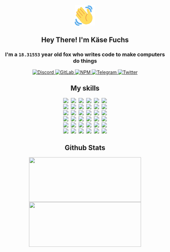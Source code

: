<div><p align=center><img src=./resources/images/wave.gif width=64px height=64px></p><h2 align=center>Hey There! I'm Käse Fuchs</h2><h3 align=center>I'm a <code>18.31553</code> year old fox who writes code to make computers do things</h3><p align=center><a href=https://discord.com/users/507526681125322772><img alt=Discord src="https://img.shields.io/badge/Discord-5865F2?logo=discord&logoColor=white&style=flat-square#451e5225ca3cb0a18ad58036f03aa1de"> </a><a href=https://gitlab.com/kasefuchs><img alt=GitLab src="https://img.shields.io/badge/GitLab-330F63?logo=gitlab&logoColor=white&style=flat-square#451e5225ca3cb0a18ad58036f03aa1de"> </a><a href=https://npmjs.com/~kasefuchs><img alt=NPM src="https://img.shields.io/badge/NPM-CB3837?logo=npm&logoColor=white&style=flat-square#451e5225ca3cb0a18ad58036f03aa1de"> </a><a href=https://t.me/kasefuchs><img alt=Telegram src="https://img.shields.io/badge/Telegram-2CA5E0?logo=telegram&logoColor=white&style=flat-square#451e5225ca3cb0a18ad58036f03aa1de"> </a><a href=https://twitter.com/kasefuchs><img alt=Twitter src="https://img.shields.io/badge/Twitter-1DA1F2?logo=twitter&logoColor=white&style=flat-square#451e5225ca3cb0a18ad58036f03aa1de"></a></p><h2 align=center>My skills</h2><p align=center><a href=https://aws.amazon.com/ ><picture><source srcset="https://skillicons.dev/icons?i=aws&theme=dark#451e5225ca3cb0a18ad58036f03aa1de" media="(prefers-color-scheme: dark)"><source srcset="https://skillicons.dev/icons?i=aws&theme=light#451e5225ca3cb0a18ad58036f03aa1de" media="(prefers-color-scheme: light), (prefers-color-scheme: no-preference)"><img src="https://skillicons.dev/icons?i=aws&theme=light#451e5225ca3cb0a18ad58036f03aa1de"></picture></a>&nbsp;&nbsp;<a href=https://en.wikipedia.org/wiki/Bash_(Unix_shell)><picture><source srcset="https://skillicons.dev/icons?i=bash&theme=dark#451e5225ca3cb0a18ad58036f03aa1de" media="(prefers-color-scheme: dark)"><source srcset="https://skillicons.dev/icons?i=bash&theme=light#451e5225ca3cb0a18ad58036f03aa1de" media="(prefers-color-scheme: light), (prefers-color-scheme: no-preference)"><img src="https://skillicons.dev/icons?i=bash&theme=light#451e5225ca3cb0a18ad58036f03aa1de"></picture></a>&nbsp;&nbsp;<a href=https://discord.com/developers/docs><picture><source srcset="https://skillicons.dev/icons?i=bots&theme=dark#451e5225ca3cb0a18ad58036f03aa1de" media="(prefers-color-scheme: dark)"><source srcset="https://skillicons.dev/icons?i=bots&theme=light#451e5225ca3cb0a18ad58036f03aa1de" media="(prefers-color-scheme: light), (prefers-color-scheme: no-preference)"><img src="https://skillicons.dev/icons?i=bots&theme=light#451e5225ca3cb0a18ad58036f03aa1de"></picture></a>&nbsp;&nbsp;<a href=https://www.cloudflare.com/ ><picture><source srcset="https://skillicons.dev/icons?i=cloudflare&theme=dark#451e5225ca3cb0a18ad58036f03aa1de" media="(prefers-color-scheme: dark)"><source srcset="https://skillicons.dev/icons?i=cloudflare&theme=light#451e5225ca3cb0a18ad58036f03aa1de" media="(prefers-color-scheme: light), (prefers-color-scheme: no-preference)"><img src="https://skillicons.dev/icons?i=cloudflare&theme=light#451e5225ca3cb0a18ad58036f03aa1de"></picture></a>&nbsp;&nbsp;<a href=https://en.wikipedia.org/wiki/CSS><picture><source srcset="https://skillicons.dev/icons?i=css&theme=dark#451e5225ca3cb0a18ad58036f03aa1de" media="(prefers-color-scheme: dark)"><source srcset="https://skillicons.dev/icons?i=css&theme=light#451e5225ca3cb0a18ad58036f03aa1de" media="(prefers-color-scheme: light), (prefers-color-scheme: no-preference)"><img src="https://skillicons.dev/icons?i=css&theme=light#451e5225ca3cb0a18ad58036f03aa1de"></picture></a>&nbsp;&nbsp;<a href=https://www.docker.com/ ><picture><source srcset="https://skillicons.dev/icons?i=docker&theme=dark#451e5225ca3cb0a18ad58036f03aa1de" media="(prefers-color-scheme: dark)"><source srcset="https://skillicons.dev/icons?i=docker&theme=light#451e5225ca3cb0a18ad58036f03aa1de" media="(prefers-color-scheme: light), (prefers-color-scheme: no-preference)"><img src="https://skillicons.dev/icons?i=docker&theme=light#451e5225ca3cb0a18ad58036f03aa1de"></picture></a><br><a href=https://www.electronjs.org/ ><picture><source srcset="https://skillicons.dev/icons?i=electron&theme=dark#451e5225ca3cb0a18ad58036f03aa1de" media="(prefers-color-scheme: dark)"><source srcset="https://skillicons.dev/icons?i=electron&theme=light#451e5225ca3cb0a18ad58036f03aa1de" media="(prefers-color-scheme: light), (prefers-color-scheme: no-preference)"><img src="https://skillicons.dev/icons?i=electron&theme=light#451e5225ca3cb0a18ad58036f03aa1de"></picture></a>&nbsp;&nbsp;<a href=https://expressjs.com/ ><picture><source srcset="https://skillicons.dev/icons?i=express&theme=dark#451e5225ca3cb0a18ad58036f03aa1de" media="(prefers-color-scheme: dark)"><source srcset="https://skillicons.dev/icons?i=express&theme=light#451e5225ca3cb0a18ad58036f03aa1de" media="(prefers-color-scheme: light), (prefers-color-scheme: no-preference)"><img src="https://skillicons.dev/icons?i=express&theme=light#451e5225ca3cb0a18ad58036f03aa1de"></picture></a>&nbsp;&nbsp;<a href=https://www.figma.com/ ><picture><source srcset="https://skillicons.dev/icons?i=figma&theme=dark#451e5225ca3cb0a18ad58036f03aa1de" media="(prefers-color-scheme: dark)"><source srcset="https://skillicons.dev/icons?i=figma&theme=light#451e5225ca3cb0a18ad58036f03aa1de" media="(prefers-color-scheme: light), (prefers-color-scheme: no-preference)"><img src="https://skillicons.dev/icons?i=figma&theme=light#451e5225ca3cb0a18ad58036f03aa1de"></picture></a>&nbsp;&nbsp;<a href=https://firebase.google.com/ ><picture><source srcset="https://skillicons.dev/icons?i=firebase&theme=dark#451e5225ca3cb0a18ad58036f03aa1de" media="(prefers-color-scheme: dark)"><source srcset="https://skillicons.dev/icons?i=firebase&theme=light#451e5225ca3cb0a18ad58036f03aa1de" media="(prefers-color-scheme: light), (prefers-color-scheme: no-preference)"><img src="https://skillicons.dev/icons?i=firebase&theme=light#451e5225ca3cb0a18ad58036f03aa1de"></picture></a>&nbsp;&nbsp;<a href=https://flask.palletsprojects.com/ ><picture><source srcset="https://skillicons.dev/icons?i=flask&theme=dark#451e5225ca3cb0a18ad58036f03aa1de" media="(prefers-color-scheme: dark)"><source srcset="https://skillicons.dev/icons?i=flask&theme=light#451e5225ca3cb0a18ad58036f03aa1de" media="(prefers-color-scheme: light), (prefers-color-scheme: no-preference)"><img src="https://skillicons.dev/icons?i=flask&theme=light#451e5225ca3cb0a18ad58036f03aa1de"></picture></a>&nbsp;&nbsp;<a href=https://cloud.google.com/ ><picture><source srcset="https://skillicons.dev/icons?i=gcp&theme=dark#451e5225ca3cb0a18ad58036f03aa1de" media="(prefers-color-scheme: dark)"><source srcset="https://skillicons.dev/icons?i=gcp&theme=light#451e5225ca3cb0a18ad58036f03aa1de" media="(prefers-color-scheme: light), (prefers-color-scheme: no-preference)"><img src="https://skillicons.dev/icons?i=gcp&theme=light#451e5225ca3cb0a18ad58036f03aa1de"></picture></a><br><a href=https://git-scm.com/ ><picture><source srcset="https://skillicons.dev/icons?i=git&theme=dark#451e5225ca3cb0a18ad58036f03aa1de" media="(prefers-color-scheme: dark)"><source srcset="https://skillicons.dev/icons?i=git&theme=light#451e5225ca3cb0a18ad58036f03aa1de" media="(prefers-color-scheme: light), (prefers-color-scheme: no-preference)"><img src="https://skillicons.dev/icons?i=git&theme=light#451e5225ca3cb0a18ad58036f03aa1de"></picture></a>&nbsp;&nbsp;<a href=https://github.com/ ><picture><source srcset="https://skillicons.dev/icons?i=github&theme=dark#451e5225ca3cb0a18ad58036f03aa1de" media="(prefers-color-scheme: dark)"><source srcset="https://skillicons.dev/icons?i=github&theme=light#451e5225ca3cb0a18ad58036f03aa1de" media="(prefers-color-scheme: light), (prefers-color-scheme: no-preference)"><img src="https://skillicons.dev/icons?i=github&theme=light#451e5225ca3cb0a18ad58036f03aa1de"></picture></a>&nbsp;&nbsp;<a href=https://gitlab.com/ ><picture><source srcset="https://skillicons.dev/icons?i=gitlab&theme=dark#451e5225ca3cb0a18ad58036f03aa1de" media="(prefers-color-scheme: dark)"><source srcset="https://skillicons.dev/icons?i=gitlab&theme=light#451e5225ca3cb0a18ad58036f03aa1de" media="(prefers-color-scheme: light), (prefers-color-scheme: no-preference)"><img src="https://skillicons.dev/icons?i=gitlab&theme=light#451e5225ca3cb0a18ad58036f03aa1de"></picture></a>&nbsp;&nbsp;<a href=https://www.heroku.com/ ><picture><source srcset="https://skillicons.dev/icons?i=heroku&theme=dark#451e5225ca3cb0a18ad58036f03aa1de" media="(prefers-color-scheme: dark)"><source srcset="https://skillicons.dev/icons?i=heroku&theme=light#451e5225ca3cb0a18ad58036f03aa1de" media="(prefers-color-scheme: light), (prefers-color-scheme: no-preference)"><img src="https://skillicons.dev/icons?i=heroku&theme=light#451e5225ca3cb0a18ad58036f03aa1de"></picture></a>&nbsp;&nbsp;<a href=https://en.wikipedia.org/wiki/HTML><picture><source srcset="https://skillicons.dev/icons?i=html&theme=dark#451e5225ca3cb0a18ad58036f03aa1de" media="(prefers-color-scheme: dark)"><source srcset="https://skillicons.dev/icons?i=html&theme=light#451e5225ca3cb0a18ad58036f03aa1de" media="(prefers-color-scheme: light), (prefers-color-scheme: no-preference)"><img src="https://skillicons.dev/icons?i=html&theme=light#451e5225ca3cb0a18ad58036f03aa1de"></picture></a>&nbsp;&nbsp;<a href=https://en.wikipedia.org/wiki/JavaScript><picture><source srcset="https://skillicons.dev/icons?i=js&theme=dark#451e5225ca3cb0a18ad58036f03aa1de" media="(prefers-color-scheme: dark)"><source srcset="https://skillicons.dev/icons?i=js&theme=light#451e5225ca3cb0a18ad58036f03aa1de" media="(prefers-color-scheme: light), (prefers-color-scheme: no-preference)"><img src="https://skillicons.dev/icons?i=js&theme=light#451e5225ca3cb0a18ad58036f03aa1de"></picture></a><br><a href=https://en.wikipedia.org/wiki/Linux><picture><source srcset="https://skillicons.dev/icons?i=linux&theme=dark#451e5225ca3cb0a18ad58036f03aa1de" media="(prefers-color-scheme: dark)"><source srcset="https://skillicons.dev/icons?i=linux&theme=light#451e5225ca3cb0a18ad58036f03aa1de" media="(prefers-color-scheme: light), (prefers-color-scheme: no-preference)"><img src="https://skillicons.dev/icons?i=linux&theme=light#451e5225ca3cb0a18ad58036f03aa1de"></picture></a>&nbsp;&nbsp;<a href=https://mui.com/ ><picture><source srcset="https://skillicons.dev/icons?i=materialui&theme=dark#451e5225ca3cb0a18ad58036f03aa1de" media="(prefers-color-scheme: dark)"><source srcset="https://skillicons.dev/icons?i=materialui&theme=light#451e5225ca3cb0a18ad58036f03aa1de" media="(prefers-color-scheme: light), (prefers-color-scheme: no-preference)"><img src="https://skillicons.dev/icons?i=materialui&theme=light#451e5225ca3cb0a18ad58036f03aa1de"></picture></a>&nbsp;&nbsp;<a href=https://en.wikipedia.org/wiki/Markdown><picture><source srcset="https://skillicons.dev/icons?i=md&theme=dark#451e5225ca3cb0a18ad58036f03aa1de" media="(prefers-color-scheme: dark)"><source srcset="https://skillicons.dev/icons?i=md&theme=light#451e5225ca3cb0a18ad58036f03aa1de" media="(prefers-color-scheme: light), (prefers-color-scheme: no-preference)"><img src="https://skillicons.dev/icons?i=md&theme=light#451e5225ca3cb0a18ad58036f03aa1de"></picture></a>&nbsp;&nbsp;<a href=https://www.mongodb.com/ ><picture><source srcset="https://skillicons.dev/icons?i=mongodb&theme=dark#451e5225ca3cb0a18ad58036f03aa1de" media="(prefers-color-scheme: dark)"><source srcset="https://skillicons.dev/icons?i=mongodb&theme=light#451e5225ca3cb0a18ad58036f03aa1de" media="(prefers-color-scheme: light), (prefers-color-scheme: no-preference)"><img src="https://skillicons.dev/icons?i=mongodb&theme=light#451e5225ca3cb0a18ad58036f03aa1de"></picture></a>&nbsp;&nbsp;<a href=https://www.mysql.com/ ><picture><source srcset="https://skillicons.dev/icons?i=mysql&theme=dark#451e5225ca3cb0a18ad58036f03aa1de" media="(prefers-color-scheme: dark)"><source srcset="https://skillicons.dev/icons?i=mysql&theme=light#451e5225ca3cb0a18ad58036f03aa1de" media="(prefers-color-scheme: light), (prefers-color-scheme: no-preference)"><img src="https://skillicons.dev/icons?i=mysql&theme=light#451e5225ca3cb0a18ad58036f03aa1de"></picture></a>&nbsp;&nbsp;<a href=https://nextjs.org/ ><picture><source srcset="https://skillicons.dev/icons?i=nextjs&theme=dark#451e5225ca3cb0a18ad58036f03aa1de" media="(prefers-color-scheme: dark)"><source srcset="https://skillicons.dev/icons?i=nextjs&theme=light#451e5225ca3cb0a18ad58036f03aa1de" media="(prefers-color-scheme: light), (prefers-color-scheme: no-preference)"><img src="https://skillicons.dev/icons?i=nextjs&theme=light#451e5225ca3cb0a18ad58036f03aa1de"></picture></a><br><a href=https://nodejs.org/en/ ><picture><source srcset="https://skillicons.dev/icons?i=nodejs&theme=dark#451e5225ca3cb0a18ad58036f03aa1de" media="(prefers-color-scheme: dark)"><source srcset="https://skillicons.dev/icons?i=nodejs&theme=light#451e5225ca3cb0a18ad58036f03aa1de" media="(prefers-color-scheme: light), (prefers-color-scheme: no-preference)"><img src="https://skillicons.dev/icons?i=nodejs&theme=light#451e5225ca3cb0a18ad58036f03aa1de"></picture></a>&nbsp;&nbsp;<a href=https://www.postgresql.org/ ><picture><source srcset="https://skillicons.dev/icons?i=postgres&theme=dark#451e5225ca3cb0a18ad58036f03aa1de" media="(prefers-color-scheme: dark)"><source srcset="https://skillicons.dev/icons?i=postgres&theme=light#451e5225ca3cb0a18ad58036f03aa1de" media="(prefers-color-scheme: light), (prefers-color-scheme: no-preference)"><img src="https://skillicons.dev/icons?i=postgres&theme=light#451e5225ca3cb0a18ad58036f03aa1de"></picture></a>&nbsp;&nbsp;<a href=https://learn.microsoft.com/en-us/powershell/ ><picture><source srcset="https://skillicons.dev/icons?i=powershell&theme=dark#451e5225ca3cb0a18ad58036f03aa1de" media="(prefers-color-scheme: dark)"><source srcset="https://skillicons.dev/icons?i=powershell&theme=light#451e5225ca3cb0a18ad58036f03aa1de" media="(prefers-color-scheme: light), (prefers-color-scheme: no-preference)"><img src="https://skillicons.dev/icons?i=powershell&theme=light#451e5225ca3cb0a18ad58036f03aa1de"></picture></a>&nbsp;&nbsp;<a href=https://www.python.org/ ><picture><source srcset="https://skillicons.dev/icons?i=py&theme=dark#451e5225ca3cb0a18ad58036f03aa1de" media="(prefers-color-scheme: dark)"><source srcset="https://skillicons.dev/icons?i=py&theme=light#451e5225ca3cb0a18ad58036f03aa1de" media="(prefers-color-scheme: light), (prefers-color-scheme: no-preference)"><img src="https://skillicons.dev/icons?i=py&theme=light#451e5225ca3cb0a18ad58036f03aa1de"></picture></a>&nbsp;&nbsp;<a href=https://www.raspberrypi.org/ ><picture><source srcset="https://skillicons.dev/icons?i=raspberrypi&theme=dark#451e5225ca3cb0a18ad58036f03aa1de" media="(prefers-color-scheme: dark)"><source srcset="https://skillicons.dev/icons?i=raspberrypi&theme=light#451e5225ca3cb0a18ad58036f03aa1de" media="(prefers-color-scheme: light), (prefers-color-scheme: no-preference)"><img src="https://skillicons.dev/icons?i=raspberrypi&theme=light#451e5225ca3cb0a18ad58036f03aa1de"></picture></a>&nbsp;&nbsp;<a href=https://reactjs.org/ ><picture><source srcset="https://skillicons.dev/icons?i=react&theme=dark#451e5225ca3cb0a18ad58036f03aa1de" media="(prefers-color-scheme: dark)"><source srcset="https://skillicons.dev/icons?i=react&theme=light#451e5225ca3cb0a18ad58036f03aa1de" media="(prefers-color-scheme: light), (prefers-color-scheme: no-preference)"><img src="https://skillicons.dev/icons?i=react&theme=light#451e5225ca3cb0a18ad58036f03aa1de"></picture></a><br><a href=https://redux.js.org/ ><picture><source srcset="https://skillicons.dev/icons?i=redux&theme=dark#451e5225ca3cb0a18ad58036f03aa1de" media="(prefers-color-scheme: dark)"><source srcset="https://skillicons.dev/icons?i=redux&theme=light#451e5225ca3cb0a18ad58036f03aa1de" media="(prefers-color-scheme: light), (prefers-color-scheme: no-preference)"><img src="https://skillicons.dev/icons?i=redux&theme=light#451e5225ca3cb0a18ad58036f03aa1de"></picture></a>&nbsp;&nbsp;<a href=https://en.wikipedia.org/wiki/Regular_expression><picture><source srcset="https://skillicons.dev/icons?i=regex&theme=dark#451e5225ca3cb0a18ad58036f03aa1de" media="(prefers-color-scheme: dark)"><source srcset="https://skillicons.dev/icons?i=regex&theme=light#451e5225ca3cb0a18ad58036f03aa1de" media="(prefers-color-scheme: light), (prefers-color-scheme: no-preference)"><img src="https://skillicons.dev/icons?i=regex&theme=light#451e5225ca3cb0a18ad58036f03aa1de"></picture></a>&nbsp;&nbsp;<a href=https://en.wikipedia.org/wiki/Sass_(stylesheet_language)><picture><source srcset="https://skillicons.dev/icons?i=sass&theme=dark#451e5225ca3cb0a18ad58036f03aa1de" media="(prefers-color-scheme: dark)"><source srcset="https://skillicons.dev/icons?i=sass&theme=light#451e5225ca3cb0a18ad58036f03aa1de" media="(prefers-color-scheme: light), (prefers-color-scheme: no-preference)"><img src="https://skillicons.dev/icons?i=sass&theme=light#451e5225ca3cb0a18ad58036f03aa1de"></picture></a>&nbsp;&nbsp;<a href=https://www.typescriptlang.org/ ><picture><source srcset="https://skillicons.dev/icons?i=ts&theme=dark#451e5225ca3cb0a18ad58036f03aa1de" media="(prefers-color-scheme: dark)"><source srcset="https://skillicons.dev/icons?i=ts&theme=light#451e5225ca3cb0a18ad58036f03aa1de" media="(prefers-color-scheme: light), (prefers-color-scheme: no-preference)"><img src="https://skillicons.dev/icons?i=ts&theme=light#451e5225ca3cb0a18ad58036f03aa1de"></picture></a>&nbsp;&nbsp;<a href=https://unity.com/ ><picture><source srcset="https://skillicons.dev/icons?i=unity&theme=dark#451e5225ca3cb0a18ad58036f03aa1de" media="(prefers-color-scheme: dark)"><source srcset="https://skillicons.dev/icons?i=unity&theme=light#451e5225ca3cb0a18ad58036f03aa1de" media="(prefers-color-scheme: light), (prefers-color-scheme: no-preference)"><img src="https://skillicons.dev/icons?i=unity&theme=light#451e5225ca3cb0a18ad58036f03aa1de"></picture></a>&nbsp;&nbsp;<a href=https://workers.cloudflare.com/ ><picture><source srcset="https://skillicons.dev/icons?i=workers&theme=dark#451e5225ca3cb0a18ad58036f03aa1de" media="(prefers-color-scheme: dark)"><source srcset="https://skillicons.dev/icons?i=workers&theme=light#451e5225ca3cb0a18ad58036f03aa1de" media="(prefers-color-scheme: light), (prefers-color-scheme: no-preference)"><img src="https://skillicons.dev/icons?i=workers&theme=light#451e5225ca3cb0a18ad58036f03aa1de"></picture></a><br></p><h2 align=center>Github Stats</h2><p align=center><picture><source srcset="https://github-readme-stats-kasefuchs.vercel.app/api/?count_private=true&hide_border=true&hide_rank=true&line_height=20&hide_title=true&username=Kasefuchs&theme=dark#451e5225ca3cb0a18ad58036f03aa1de" media="(prefers-color-scheme: dark)"><source srcset="https://github-readme-stats-kasefuchs.vercel.app/api/?count_private=true&hide_border=true&hide_rank=true&line_height=20&hide_title=true&username=Kasefuchs&theme=light#451e5225ca3cb0a18ad58036f03aa1de" media="(prefers-color-scheme: light), (prefers-color-scheme: no-preference)"><img align=middle width=350 height=140 src="https://github-readme-stats-kasefuchs.vercel.app/api/?count_private=true&hide_border=true&hide_rank=true&line_height=20&hide_title=true&username=Kasefuchs&theme=light#451e5225ca3cb0a18ad58036f03aa1de"></picture><picture><source srcset="https://github-readme-stats-kasefuchs.vercel.app/api/top-langs/?count_private=true&hide_border=true&layout=compact&username=Kasefuchs&theme=dark#451e5225ca3cb0a18ad58036f03aa1de" media="(prefers-color-scheme: dark)"><source srcset="https://github-readme-stats-kasefuchs.vercel.app/api/top-langs/?count_private=true&hide_border=true&layout=compact&username=Kasefuchs&theme=light#451e5225ca3cb0a18ad58036f03aa1de" media="(prefers-color-scheme: light), (prefers-color-scheme: no-preference)"><img align=middle width=350 height=140 src="https://github-readme-stats-kasefuchs.vercel.app/api/top-langs/?count_private=true&hide_border=true&layout=compact&username=Kasefuchs&theme=light#451e5225ca3cb0a18ad58036f03aa1de"></picture></p><img src="https://hit.yhype.me/github/profile?user_id=64592097#451e5225ca3cb0a18ad58036f03aa1de" alt=""></div>